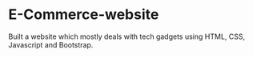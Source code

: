 # E-Commerce-website
Built a website which mostly deals with tech gadgets using HTML, CSS, Javascript and Bootstrap.
